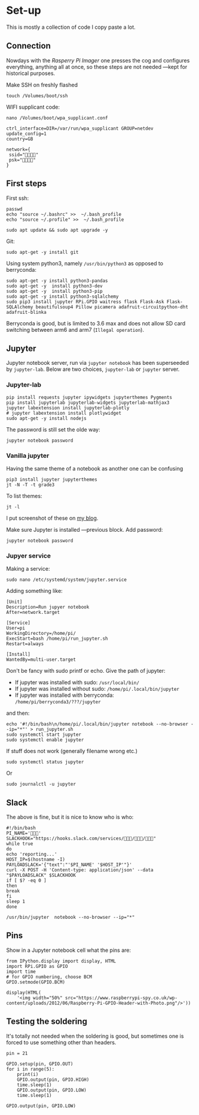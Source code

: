 # Set-up

This is mostly a collection of code I copy paste a lot.

## Connection

Nowdays with the _Rasperry Pi Imager_ one presses the cog and configures everything, 
anything all at once, so these steps are not needed —kept for historical purposes.

Make SSH on freshly flashed

    touch /Volumes/boot/ssh
    
WIFI supplicant code:

    nano /Volumes/boot/wpa_supplicant.conf
    
    ctrl_interface=DIR=/var/run/wpa_supplicant GROUP=netdev
    update_config=1
    country=GB
    
    network={
     ssid="👾👾👾👾"
     psk="👾👾👾👾"
    }
    
## First steps

First ssh:

    passwd
    echo "source ~/.bashrc" >>  ~/.bash_profile
    echo "source ~/.profile" >>  ~/.bash_profile

    sudo apt update && sudo apt upgrade -y

Git:

    sudo apt-get -y install git
    
Using system python3, namely `/usr/bin/python3` as opposed to berryconda:

    sudo apt-get -y install python3-pandas
    sudo apt-get -y  install python3-dev
    sudo apt-get -y  install python3-pip
    sudo apt-get -y install python3-sqlalchemy
    sudo pip3 install jupyter RPi.GPIO waitress flask Flask-Ask Flask-SQLAlchemy beautifulsoup4 Pillow picamera adafruit-circuitpython-dht adafruit-blinka

Berryconda is good, but is limited to 3.6 max and does not allow SD card switching between arm6 and arm7 (`Illegal operation`).

## Jupyter

Jupyter notebook server, run via `jupyter notebook` has been superseeded by `jupyter-lab`.
Below are two choices, `jupyter-lab` or `jupyter` server.

### Jupyter-lab

    pip install requests jupyter ipywidgets jupyterthemes Pygments
    pip install jupyterlab jupyterlab-widgets jupyterlab-mathjax3
    jupyter labextension install jupyterlab-plotly
    # jupyter labextension install plotlywidget
    sudo apt-get -y install nodejs

The password is still set the olde way:

    jupyter notebook password

### Vanilla jupyter
    
Having the same theme of a notebook as another one can be confusing

    pip3 install jupyter jupyterthemes
    jt -N -T -t grade3

To list themes:

    jt -l
    
I put screenshot of these on [my blog](http://blog.matteoferla.com/2020/11/remote-notebooks-and-jupyter-themes.html).

Make sure Jupyter is installed —previous block. Add password:

    jupyter notebook password

### Jupyer service

Making a service:

    sudo nano /etc/systemd/system/jupyter.service

Adding something like:

    [Unit]
    Description=Run jupyer notebook
    After=network.target
    
    [Service]
    User=pi
    WorkingDirectory=/home/pi/
    ExecStart=bash /home/pi/run_jupyter.sh
    Restart=always
    
    [Install]
    WantedBy=multi-user.target
   
Don't be fancy with sudo printf or echo.
Give the path of jupyter:

* If jupyter was installed with sudo: `/usr/local/bin/`
* If jupyter was installed without sudo: `/home/pi/.local/bin/jupyter`
* If jupyter was installed with berryconda: `/home/pi/berryconda3/???/jupyter`

and then:

    echo '#!/bin/bash\n/home/pi/.local/bin/jupyter notebook --no-browser --ip="*"' > run_jupyter.sh 
    sudo systemctl start jupyter
    sudo systemctl enable jupyter
    
If stuff does not work (generally filename wrong etc.)
    
    sudo systemctl status jupyter

Or 

    sudo journalctl -u jupyter

## Slack

The above is fine, but it is nice to know who is who:

    #!/bin/bash
    PI_NAME='👾👾👾'
    SLACKHOOK="https://hooks.slack.com/services/👾👾👾/👾👾👾/👾👾👾"
    while true
    do
    echo 'reporting...'
    HOST_IP=$(hostname -I)
    PAYLOADSLACK='{"text":"'$PI_NAME' '$HOST_IP'"}'
    curl -X POST -H 'Content-type: application/json' --data "$PAYLOADSLACK" $SLACKHOOK
    if [ $? -eq 0 ]
    then
    break
    fi
    sleep 1
    done
    
    /usr/bin/jupyter  notebook --no-browser --ip="*"

## Pins

Show in a Jupyter notebook cell what the pins are:

    from IPython.display import display, HTML
    import RPi.GPIO as GPIO
    import time
    # for GPIO numbering, choose BCM
    GPIO.setmode(GPIO.BCM)

    display(HTML(
        '<img width="50%" src="https://www.raspberrypi-spy.co.uk/wp-content/uploads/2012/06/Raspberry-Pi-GPIO-Header-with-Photo.png"/>'))


## Testing the soldering

It's totally not needed when the soldering is good,
but sometimes one is forced to use something other than headers.
    
    pin = 21
    
    GPIO.setup(pin, GPIO.OUT)
    for i in range(5):
        print(i)
        GPIO.output(pin, GPIO.HIGH)
        time.sleep(1)
        GPIO.output(pin, GPIO.LOW)
        time.sleep(1)
    
    GPIO.output(pin, GPIO.LOW)

